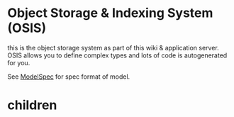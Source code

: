 Object Storage & Indexing System (OSIS)
=======================================

this is the object storage system as part of this wiki & application
server. OSIS allows you to define complex types and lots of code is
autogenerated for you.

See [ModelSpec](/Doc_JumpScale_Devel/ModelSpec) for spec format of
model.

children
========
